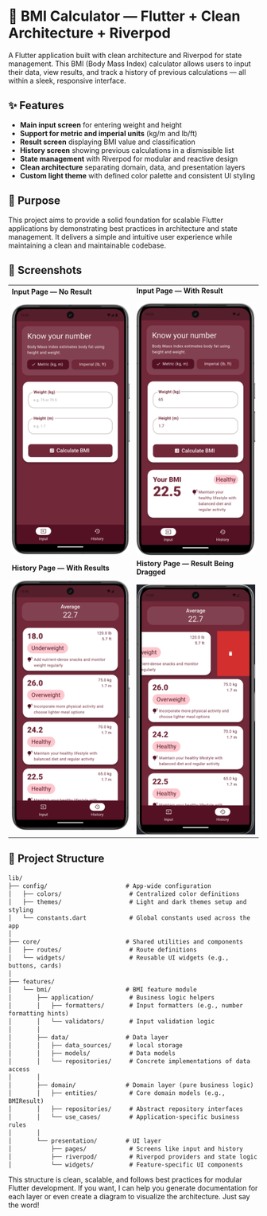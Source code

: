 # 🧮 BMI Calculator — Flutter + Clean Architecture + Riverpod

A Flutter application built with clean architecture and Riverpod for state management. This BMI (Body Mass Index) calculator allows users to input their data, view results, and track a history of previous calculations — all within a sleek, responsive interface.

## ✨ Features

- **Main input screen** for entering weight and height  
- **Support for metric and imperial units** (kg/m and lb/ft)  
- **Result screen** displaying BMI value and classification  
- **History screen** showing previous calculations in a dismissible list  
- **State management** with Riverpod for modular and reactive design  
- **Clean architecture** separating domain, data, and presentation layers  
- **Custom light theme** with defined color palette and consistent UI styling  

## 🎯 Purpose

This project aims to provide a solid foundation for scalable Flutter applications by demonstrating best practices in architecture and state management. It delivers a simple and intuitive user experience while maintaining a clean and maintainable codebase.

## 📸 Screenshots

<table>
  <tr>
    <td>
      <strong>Input Page — No Result</strong><br><br>
      <img src="./screenshots/input_page_no_result.png" width="300"/>
    </td>
    <td>
      <strong>Input Page — With Result</strong><br><br>
      <img src="./screenshots/input_page_with_result.png" width="300"/>
    </td>
  </tr>
  <tr>
    <td>
      <strong>History Page — With Results</strong><br><br>
      <img src="./screenshots/history_page_with_results.png" width="300"/>
    </td>
    <td>
      <strong>History Page — Result Being Dragged</strong><br><br>
      <img src="./screenshots/history_page_result_being_dragged.png" width="300"/>
    </td>
  </tr>
</table>


## 📁 Project Structure

```text
lib/
├── config/                      # App-wide configuration
│   ├── colors/                   # Centralized color definitions
│   ├── themes/                   # Light and dark themes setup and styling
│   └── constants.dart            # Global constants used across the app
│
├── core/                        # Shared utilities and components
│   ├── routes/                   # Route definitions
│   └── widgets/                  # Reusable UI widgets (e.g., buttons, cards)
│
├── features/
│   └── bmi/                     # BMI feature module
│       ├── application/          # Business logic helpers
│       │   ├── formatters/       # Input formatters (e.g., number formatting hints)
│       │   └── validators/       # Input validation logic
│       │
│       ├── data/                # Data layer
│       │   ├── data_sources/     # local storage
│       │   ├── models/           # Data models
│       │   └── repositories/     # Concrete implementations of data access
│       │
│       ├── domain/              # Domain layer (pure business logic)
│       │   ├── entities/         # Core domain models (e.g., BMIResult)
│       │   ├── repositories/     # Abstract repository interfaces
│       │   └── use_cases/        # Application-specific business rules
│       │
│       └── presentation/        # UI layer
│           ├── pages/            # Screens like input and history
│           ├── riverpod/         # Riverpod providers and state logic
│           └── widgets/          # Feature-specific UI components
```
This structure is clean, scalable, and follows best practices for modular Flutter development. If you want, I can help you generate documentation for each layer or even create a diagram to visualize the architecture. Just say the word!



